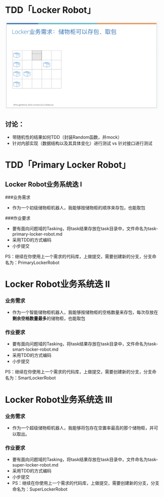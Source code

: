 # TDD「Locker Robot」

![locker](./doc/locker.png)


## 讨论：
- 带随机性的结果如何TDD（封装Random函数，并mock）
- 针对内部实现（数据结构以及其具体变化）进行测试 vs 针对接口进行测试


# TDD「Primary Locker Robot」
## Locker Robot业务系统迭 I
###业务需求
 - 作为一个初级储物柜机器人，我能够按储物柜的顺序来存包，也能取包

###作业要求
 - 要有面向问题域的Tasking，将task结果存放在task目录中，文件命名为task-primary-locker-robot.md
 - 采用TDD的方式编码
 - 小步提交

PS：继续在你使用上一个需求的代码库，上做提交，需要创建新的分支，分支命名为：PrimaryLockerRobot


# Locker Robot业务系统迭 II
### 业务需求
 - 作为一个智能储物柜机器人，我能够按储物柜的空格数量来存包，每次存放在**剩余空格数量最多**的储物柜，也能取包
### 作业要求
 - 要有面向问题域的Tasking，将task结果存放在task目录中，文件命名为task-smart-locker-robot.md
 - 采用TDD的方式编码
 - 小步提交
 
PS：继续在你使用上一个需求的代码库，上做提交，需要创建新的分支，分支命名为：SmartLockerRobot

# Locker Robot业务系统迭 III
### 业务需求
- 作为一个超级储物柜机器人，我能够将包存在空置率最高的那个储物柜，并可以取出。
### 作业要求
- 要有面向问题域的Tasking，将task结果存放在task目录中，文件命名为task-super-locker-robot.md
- 采用TDD的方式编码
- 小步提交
- PS：继续在你使用上一个需求的代码库，上做提交，需要创建新的分支，分支命名为：SuperLockerRobot
